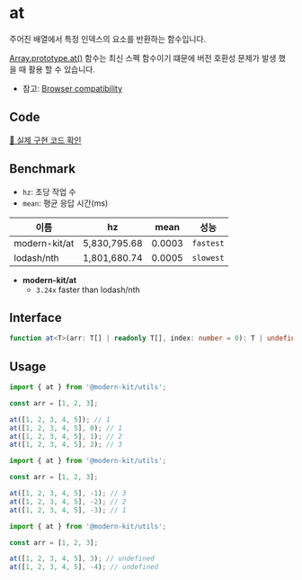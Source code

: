 # at

주어진 배열에서 특정 인덱스의 요소를 반환하는 함수입니다.

[Array.prototype.at()](https://developer.mozilla.org/en-US/docs/Web/JavaScript/Reference/Global_Objects/Array/at) 함수는 최신 스펙 함수이기 떄문에 버전 호환성 문제가 발생 했을 때 활용 할 수 있습니다.

- 참고: [Browser compatibility](https://developer.mozilla.org/en-US/docs/Web/JavaScript/Reference/Global_Objects/Array/at#browser_compatibility)

## Code
[🔗 실제 구현 코드 확인](https://github.com/modern-agile-team/modern-kit/blob/main/packages/utils/src/array/at/index.ts)

## Benchmark
- `hz`: 초당 작업 수
- `mean`: 평균 응답 시간(ms)

|이름|hz|mean|성능|
|------|---|---|---|
|modern-kit/at|5,830,795.68|0.0003|`fastest`|
|lodash/nth|1,801,680.74|0.0005|`slowest`|

- **modern-kit/at**
  - `3.24x` faster than lodash/nth

## Interface

```ts title="typescript"
function at<T>(arr: T[] | readonly T[], index: number = 0): T | undefined
```

## Usage

```ts title="typescript"
import { at } from '@modern-kit/utils';

const arr = [1, 2, 3];

at([1, 2, 3, 4, 5]); // 1
at([1, 2, 3, 4, 5], 0); // 1
at([1, 2, 3, 4, 5], 1); // 2
at([1, 2, 3, 4, 5], 2); // 3
```
```ts title="typescript"
import { at } from '@modern-kit/utils';

const arr = [1, 2, 3];

at([1, 2, 3, 4, 5], -1); // 3
at([1, 2, 3, 4, 5], -2); // 2
at([1, 2, 3, 4, 5], -3); // 1
```
```ts title="typescript"
import { at } from '@modern-kit/utils';

const arr = [1, 2, 3];

at([1, 2, 3, 4, 5], 3); // undefined
at([1, 2, 3, 4, 5], -4); // undefined
```
